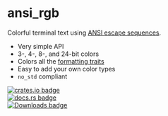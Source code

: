# ansi_rgb
Colorful terminal text using [ANSI escape sequences](https://en.wikipedia.org/wiki/ANSI_escape_code#SGR_parameters).

 * Very simple API
 * 3-, 4-, 8-, and 24-bit colors
 * Colors all the [formatting traits](https://doc.rust-lang.org/std/fmt/#formatting-traits)
 * Easy to add your own color types
 * `no_std` compliant

[![crates.io badge](https://img.shields.io/crates/v/ansi_rgb.svg)](https://crates.io/crates/ansi_rgb)<br/>
[![docs.rs badge](https://docs.rs/ansi_rgb/badge.svg)](https://docs.rs/ansi_rgb)<br/>
[![Downloads badge](https://img.shields.io/crates/d/ansi_rgb.svg)](https://crates.io/crates/ansi_rgb)